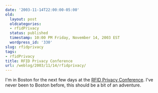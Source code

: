 ```yaml
---
date: '2003-11-14T22:00:00-05:00'
old:
  layout: post
  oldcategories:
  - rfidPrivacy
  status: published
  timestamp: 10:00 PM Friday, November 14, 2003 EST
  wordpress_id: '330'
slug: rfidprivacy
tags:
- rfidPrivacy
title: RFID Privacy Conference
url: /weblog/2003/11/14/rfidprivacy/
---
```


I'm in Boston for the next few days at the [RFID Privacy Conference](http://rfidprivacy.org/).  I've never been to
Boston before, this should be a bit of an adventure.
